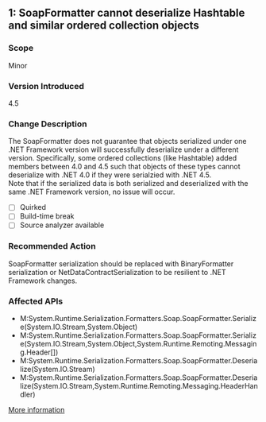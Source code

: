 ## 1: SoapFormatter cannot deserialize Hashtable and similar ordered collection objects

### Scope
Minor

### Version Introduced
4.5

### Change Description
The SoapFormatter does not guarantee that objects serialized under one .NET Framework version will successfully deserialize under a different version. Specifically, some ordered collections (like Hashtable) added members between 4.0 and 4.5 such that objects of these types cannot deserialize with .NET 4.0 if they were serialzied with .NET 4.5.  
Note that if the serialized data is both serialized and deserialized with the same .NET Framework version, no issue will occur.

- [ ] Quirked
- [ ] Build-time break
- [ ] Source analyzer available

### Recommended Action
SoapFormatter serialization should be replaced with BinaryFormatter serialization or NetDataContractSerialization to be resilient to .NET Framework changes.

### Affected APIs
* M:System.Runtime.Serialization.Formatters.Soap.SoapFormatter.Serialize(System.IO.Stream,System.Object)
* M:System.Runtime.Serialization.Formatters.Soap.SoapFormatter.Serialize(System.IO.Stream,System.Object,System.Runtime.Remoting.Messaging.Header[])
* M:System.Runtime.Serialization.Formatters.Soap.SoapFormatter.Deserialize(System.IO.Stream)
* M:System.Runtime.Serialization.Formatters.Soap.SoapFormatter.Deserialize(System.IO.Stream,System.Runtime.Remoting.Messaging.HeaderHandler)

[More information](https://msdn.microsoft.com/en-us/library/hh367887\(v=vs.110\).aspx#core)

<!--
    ### Notes
    Source analyzer status: Pri 1, Done
-->


